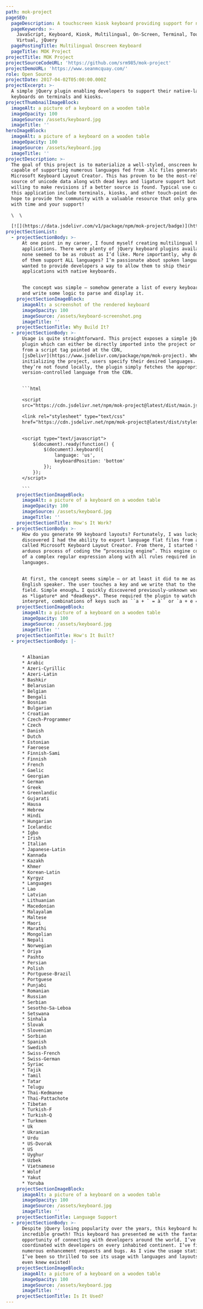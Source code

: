 ```yaml
---
path: mok-project
pageSEO:
  pageDescription: A touchscreen kiosk keyboard providing support for nearly 100 languages!
  pageKeywords: >-
    JavaScript, Keyboard, Kiosk, Multilingual, On-Screen, Terminal, Touch,
    Virtual, jQuery
  pagePostingTitle: Multilingual Onscreen Keyboard
  pageTitle: MOK Project
projectTitle: MOK Project
projectSourceCodeURL: 'https://github.com/srm985/mok-project'
projectDemoURL: 'https://www.seanmcquay.com/'
role: Open Source
projectDate: 2017-04-02T05:00:00.000Z
projectExcerpt: >-
  A simple jQuery plugin enabling developers to support their native-language
  keyboards on terminals and kiosks.
projectThumbnailImageBlock:
  imageAlt: a picture of a keyboard on a wooden table
  imageOpacity: 100
  imageSource: /assets/keyboard.jpg
  imageTitle: ''
heroImageBlock:
  imageAlt: a picture of a keyboard on a wooden table
  imageOpacity: 100
  imageSource: /assets/keyboard.jpg
  imageTitle: ''
projectDescription: >-
  The goal of this project is to materialize a well-styled, onscreen keyboard
  capable of supporting numerous languages fed from .klc files generated by
  Microsoft Keyboard Layout Creator. This has proven to be the most-reliable
  source of unicode data along with dead keys and ligature support but I am
  willing to make revisions if a better source is found. Typical use cases for
  this application include terminals, kiosks, and other touch-point devices. I
  hope to provide the community with a valuable resource that only grows better
  with time and your support!

  \  \  

  [![](https://data.jsdelivr.com/v1/package/npm/mok-project/badge)](https://www.jsdelivr.com/package/npm/mok-project)
projectSectionList:
  - projectSectionBody: >-
      At one point in my career, I found myself creating multilingual kiosk
      applications. There were plenty of jQuery keyboard plugins available, but
      none seemed to be as robust as I’d like. More importantly, why don’t any
      of them support ALL languages? I’m passionate about spoken languages and
      wanted to provide developers a way to allow them to ship their
      applications with native keyboards. 


      The concept was simple – somehow generate a list of every keyboard layout
      and write some logic to parse and display it.
    projectSectionImageBlock:
      imageAlt: a screenshot of the rendered keyboard
      imageOpacity: 100
      imageSource: /assets/keyboard-screenshot.png
      imageTitle: ''
    projectSectionTitle: Why Build It?
  - projectSectionBody: >-
      Usage is quite straightforward. This project exposes a simple jQuery
      plugin which can either be directly imported into the project or served
      from a script tag pointed at the CDN,
      [jsDelivr](https://www.jsdelivr.com/package/npm/mok-project). When
      initializing the project, users specify their desired languages. If
      they’re not found locally, the plugin simply fetches the appropriate
      version-controlled language from the CDN.


      ```html

      <script
      src="https://cdn.jsdelivr.net/npm/mok-project@latest/dist/main.js"></script>

      <link rel="stylesheet" type="text/css"
      href="https://cdn.jsdelivr.net/npm/mok-project@latest/dist/styles.css">


      <script type="text/javascript">
          $(document).ready(function() {
              $(document).keyboard({
                  language: 'us',
                  keyboardPosition: 'bottom'
              });
          });
      </script>

      ```
    projectSectionImageBlock:
      imageAlt: a picture of a keyboard on a wooden table
      imageOpacity: 100
      imageSource: /assets/keyboard.jpg
      imageTitle: ''
    projectSectionTitle: How's It Work?
  - projectSectionBody: >-
      How do you generate 99 keyboard layouts? Fortunately, I was lucky. I
      discovered I had the ability to export language flat files from a utility
      called Microsoft Keyboard Layout Creator. From there, I started the
      arduous process of coding the “processing engine”. This engine consisted
      of a complex regular expression along with all rules required in written
      languages. 


      At first, the concept seems simple – or at least it did to me as an
      English speaker. The user touches a key and we write that to the focused
      field. Simple enough… I quickly discovered previously-unknown words such
      as *ligature* and *deadkeys*. These required the plugin to watch for, and
      interpret, combinations of keys such as ``a + ` = à`` or `a + e = æ`.
    projectSectionImageBlock:
      imageAlt: a picture of a keyboard on a wooden table
      imageOpacity: 100
      imageSource: /assets/keyboard.jpg
      imageTitle: ''
    projectSectionTitle: How's It Built?
  - projectSectionBody: |-


      * Albanian
      * Arabic
      * Azeri-Cyrillic
      * Azeri-Latin
      * Bashkir
      * Belarusian
      * Belgian
      * Bengali
      * Bosnian
      * Bulgarian
      * Croatian
      * Czech-Programmer
      * Czech
      * Danish
      * Dutch
      * Estonian
      * Faeroese
      * Finnish-Sami
      * Finnish
      * French
      * Gaelic
      * Georgian
      * German
      * Greek
      * Greenlandic
      * Gujarati
      * Hausa
      * Hebrew
      * Hindi
      * Hungarian
      * Icelandic
      * Igbo
      * Irish
      * Italian
      * Japanese-Latin
      * Kannada
      * Kazakh
      * Khmer
      * Korean-Latin
      * Kyrgyz
      * Languages
      * Lao
      * Latvian
      * Lithuanian
      * Macedonian
      * Malayalam
      * Maltese
      * Maori
      * Marathi
      * Mongolian
      * Nepali
      * Norwegian
      * Oriya
      * Pashto
      * Persian
      * Polish
      * Portguese-Brazil
      * Portguese
      * Punjabi
      * Romanian
      * Russian
      * Serbian
      * Sesotho-Sa-Leboa
      * Setswana
      * Sinhala
      * Slovak
      * Slovenian
      * Sorbian
      * Spanish
      * Swedish
      * Swiss-French
      * Swiss-German
      * Syriac
      * Tajik
      * Tamil
      * Tatar
      * Telugu
      * Thai-Kedmanee
      * Thai-Pattachote
      * Tibetan
      * Turkish-F
      * Turkish-Q
      * Turkmen
      * Uk
      * Ukranian
      * Urdu
      * US-Dvorak
      * US
      * Uyghur
      * Uzbek
      * Vietnamese
      * Wolof
      * Yakut
      * Yoruba
    projectSectionImageBlock:
      imageAlt: a picture of a keyboard on a wooden table
      imageOpacity: 100
      imageSource: /assets/keyboard.jpg
      imageTitle: ''
    projectSectionTitle: Language Support
  - projectSectionBody: >-
      Despite jQuery losing popularity over the years, this keyboard has seen
      incredible growth! This keyboard has presented me with the fantastic
      opportunity of connecting with developers around the world. I’ve since
      coordinated with developers on every inhabited continent. I’ve fielded
      numerous enhancement requests and bugs. As I view the usage statistics,
      I’ve been so thrilled to see its usage with languages and layouts I never
      even knew existed!
    projectSectionImageBlock:
      imageAlt: a picture of a keyboard on a wooden table
      imageOpacity: 100
      imageSource: /assets/keyboard.jpg
      imageTitle: ''
    projectSectionTitle: Is It Used?
---
```


